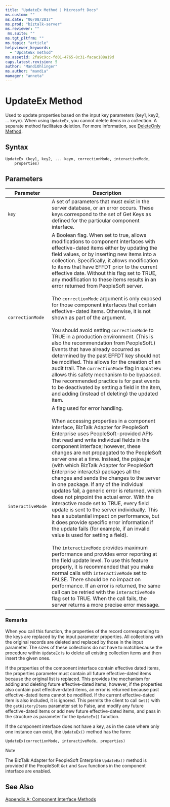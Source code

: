 ```yaml
---
title: "UpdateEx Method | Microsoft Docs"
ms.custom: ""
ms.date: "06/08/2017"
ms.prod: "biztalk-server"
ms.reviewer: ""
 ms.suite: ""
ms.tgt_pltfrm: ""
ms.topic: "article"
helpviewer_keywords: 
  - "UpdateEx method"
ms.assetid: 2fa9c9cc-fd01-4765-8c31-facac188a19d
caps.latest.revision: 5
author: "MandiOhlinger"
ms.author: "mandia"
manager: "anneta"
---
```

# UpdateEx Method
Used to update properties based on the input key parameters (key1, key2, … keyn). When using `UpdateEx`, you cannot delete items in a collection. A separate method facilitates deletion. For more information, see [DeleteOnly Method](../core/deleteonly-method.md).  
  
## Syntax  
  
```  
UpdateEx (key1, key2, ... keyn, correctionMode, interactiveMode,  
    properties)  
```  
  
## Parameters  
  
|Parameter|Description|  
|---------------|-----------------|  
|`key`|A set of parameters that must exist in the server database, or an error occurs. These keys correspond to the set of Get Keys as defined for the particular component interface.|  
|`correctionMode`|A Boolean flag. When set to true, allows modifications to component interfaces with effective-dated items either by updating the field values, or by inserting new items into a collection. Specifically, it allows modification to items that have EFFDT prior to the current effective date. Without this flag set to TRUE, any modification to these items results in an error returned from PeopleSoft server.<br /><br /> The `correctionMode` argument is only exposed for those component interfaces that contain effective-dated items. Otherwise, it is not shown as part of the argument.<br /><br /> You should avoid setting `correctionMode` to TRUE in a production environment. (This is also the recommendation from PeopleSoft.) Events that have already occurred as determined by the past EFFDT key should not be modified. This allows for the creation of an audit trail. The `correctionMode` flag in `UpdateEx` allows this safety mechanism to be bypassed. The recommended practice is for past events to be deactivated by setting a field in the item, and adding (instead of deleting) the updated item.|  
|`interactiveMode`|A flag used for error handling.<br /><br /> When accessing properties in a component interface, BizTalk Adapter for PeopleSoft Enterprise uses PeopleSoft-provided APIs that read and write individual fields in the component interface; however, these changes are not propagated to the PeopleSoft server one at a time. Instead, the psjoa.jar (with which BizTalk Adapter for PeopleSoft Enterprise interacts) packages all the changes and sends the changes to the server in one package. If any of the individual updates fail, a generic error is returned, which does not pinpoint the actual error. With the interactive mode set to TRUE, every field update is sent to the server individually. This has a substantial impact on performance, but it does provide specific error information if the update fails (for example, if an invalid value is used for setting a field).<br /><br /> The `interactiveMode` provides maximum performance and provides error reporting at the field update level. To use this feature properly, it is recommended that you make normal calls with `interactiveMode` set to FALSE. There should be no impact on performance. If an error is returned, the same call can be retried with the `interactiveMode` flag set to TRUE. When the call fails, the server returns a more precise error message.|  
  
### Remarks  
 When you call this function, the properties of the record corresponding to the keys are replaced by the input parameter properties. All collections with the original records are deleted and replaced by those in the input parameter. The sizes of these collections do not have to matchbecause the procedure within `UpdateEx` is to delete all existing collection items and then insert the given ones.  
  
 If the properties of the component interface contain effective dated items, the properties parameter must contain all future effective-dated items because the original list is replaced. This provides the mechanism for adding and deleting future effective-dated items; however, if the properties also contain past effective-dated items, an error is returned because past effective-dated items cannot be modified. If the current effective-dated item is also included, it is ignored. This permits the client to call `Get()` with the `getHistoryItems` parameter set to False, and modify any future effective-dated items or add new future effective-dated items, and pass in the structure as parameter for the `UpdateEx()` function.  
  
 If the component interface does not have a key, as in the case where only one instance can exist, the `UpdateEx()` method has the form:  
  
```  
UpdateEx(correctionMode, interactiveMode, properties)  
```  
  
> [!NOTE]
>  The BizTalk Adapter for PeopleSoft Enterprise `UpdateEx()` method is provided if the PeopleSoft `Get` and `Save` functions in the component interface are enabled.  
  
## See Also  
 [Appendix A: Component Interface Methods](../core/appendix-a-component-interface-methods.md)